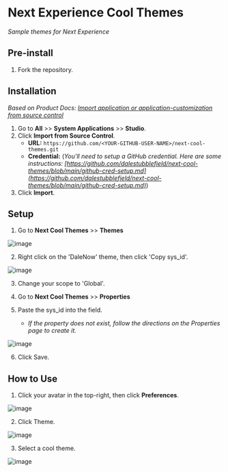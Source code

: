 # Next Experience Cool Themes

*Sample themes for Next Experience*

## Pre-install

1. Fork the repository.

## Installation
*Based on Product Docs: [Import application or application-customization from source control](https://docs.servicenow.com/csh?topicname=t_ImportAppFromSourceControl.html&version=latest)*
1. Go to **All** >> **System Applications** >> **Studio**.
2. Click **Import from Source Control**.
   * **URL:** `https://github.com/<YOUR-GITHUB-USER-NAME>/next-cool-themes.git`
   * **Credential:** (*You'll need to setup a GitHub credential. Here are some instructions: [https://github.com/dalestubblefield/next-cool-themes/blob/main/github-cred-setup.md](https://github.com/dalestubblefield/next-cool-themes/blob/main/github-cred-setup.md)*)
3. Click **Import**.


## Setup
1. Go to **Next Cool Themes** >> **Themes**

![image](https://github.com/dalestubblefield/next-cool-themes/assets/994677/7038cf51-abe0-4db5-a446-9c3864813e52)

2. Right click on the 'DaleNow' theme, then click 'Copy sys_id'.

![image](https://github.com/dalestubblefield/next-cool-themes/assets/994677/fe382bb8-b028-43c4-8bd4-7c4f740c16b6)

3. Change your scope to 'Global'.

4. Go to **Next Cool Themes** >> **Properties**

5. Paste the sys_id into the field.
   * *If the property does not exist, follow the directions on the Properties page to create it.*

![image](https://github.com/dalestubblefield/next-cool-themes/assets/994677/a5c5efc8-b9e5-4fa4-95ca-37c0370a2e6d)

6. Click Save. 


## How to Use

1. Click your avatar in the top-right, then click **Preferences**.

![image](https://github.com/dalestubblefield/next-cool-themes/assets/994677/2ab395bf-d16d-40da-a40f-1aa3cd8706da)

2. Click Theme.

![image](https://github.com/dalestubblefield/next-cool-themes/assets/994677/ebae7436-2dfe-49e6-b98e-2133ecbdd39c)

3. Select a cool theme.

![image](https://github.com/dalestubblefield/next-cool-themes/assets/994677/f25c28b1-04d6-4d9d-96e8-0f294322c658)
